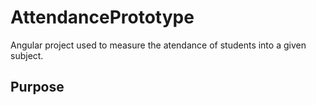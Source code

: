 # AttendancePrototype
Angular project used to measure the atendance of students into a given subject.

## Purpose
